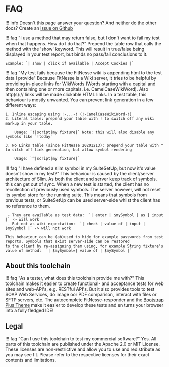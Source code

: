 # FAQ

!!! info
    Doesn't this page answer your question? And neither do the other docs?
    Create an [issue on Github](https://github.com/praegus/toolchain-fitnesse-plugin/issues)
    
    
!!! faq "I use a method that may return false, but I don't want to fail my test when that happens. How do I do that?"
    Prepend the table row that calls the method with the 'show' keyword. This will result in true/false being displayed in your
    test report, but binds no pass/fail conclusions to it.
    
    Example: `| show | click if available | Accept Cookies |`  
    
    
!!! faq "My test fails because the FitNesse wiki is appending html to the test data I provide"
    Because FitNesse is a Wiki server, it tries to be helpful by providing in-place links for WikiWords (Words starting with
    a capital and then containing one or more capitals. i.e. CamelCaseWikiWord). Also http(s):// links will be made clickable HTML links.
    In a test table, this behaviour is mostly unwanted. You can prevent link generation in a few different ways:
    
    1. Inline escaping using !-...-! (!-CamelCaseWikiWord-!) 
    2. Literal table: prepend your table with ! to switch off any wiki markup in your table. 
    
        Usage: `!|script|my fixture|` Note: this will also disable any symbols like `!today`
        
    3. No Links table (since FitNesse 20201213): prepend your table with ^ to sitch off link generation, but allow symbol rendering
    
        Usage: `^|script|my fixture|` 


!!! faq "I have defined a slim symbol in my SuiteSetUp, but now it's value doesn't show in my test?"
    This behaviour is caused by the client/server architecture of Slim. As both the client and server keep track of symbols, 
    this can get out of sync. When a new test is started, the client has no recollection of previously used symbols. The server however, 
    will not reset its symbol store for the running suite. This means that symbols from previous tests, or SuiteSetUp can be used server-side
    whilst the client has no reference to them. 
    
     - They are available as test data:  `| enter | $mySymbol | as | input |` -> will work 
     - But not as wiki expectation:  `| check | value of | input | $mySymbol |` -> will not work
    
    This behaviour can be (ab)used to hide for example passwords from test reports. Symbols that exist server-side can be restored 
    to the client by re-assigning them using, for example String fixture's value of method:  `| $mySymbol=| value of | $mySymbol |`


## About this toolchain

!!! faq "As a tester, what does this toolchain provide me with?"
    This toolchain makes it easier to create functional- and acceptance tests for web sites and web-API's, e.g. RESTful API's.
    But it also provides tools to test SOAP Web Services, do image oor PDF comparison, interact with files or SFTP servers, etc. 
    The autocomplete FitNesse-responder and the  [Bootstrap Plus Theme](https://github.com/praegus/fitnesse-bootstrap-plus-theme)
    make it easier to develop these tests and en turns your browser into a fully fledged IDE!

## Legal 
!!! faq "Can I use this toolchain to test my commercial software?"
    Yes. All parts of this toolchain are published under the Apache 2.0 or MIT License. These licenses are non-restrictive and 
    allow you to use and redistribute as you may see fit. Please refer to the respective licenses for their exact contents and limitations. 
    
